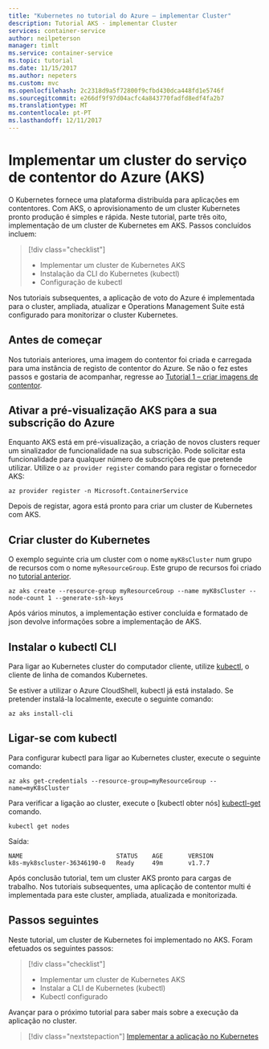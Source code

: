 ```yaml
---
title: "Kubernetes no tutorial do Azure – implementar Cluster"
description: Tutorial AKS - implementar Cluster
services: container-service
author: neilpeterson
manager: timlt
ms.service: container-service
ms.topic: tutorial
ms.date: 11/15/2017
ms.author: nepeters
ms.custom: mvc
ms.openlocfilehash: 2c2318d9a5f72800f9cfbd430dca448fd1e5746f
ms.sourcegitcommit: e266df9f97d04acfc4a843770fadfd8edf4fa2b7
ms.translationtype: MT
ms.contentlocale: pt-PT
ms.lasthandoff: 12/11/2017
---
```

# <a name="deploy-an-azure-container-service-aks-cluster"></a>Implementar um cluster do serviço de contentor do Azure (AKS)

O Kubernetes fornece uma plataforma distribuída para aplicações em contentores. Com AKS, o aprovisionamento de um cluster Kubernetes pronto produção é simples e rápida. Neste tutorial, parte três oito, implementação de um cluster de Kubernetes em AKS. Passos concluídos incluem:

> [!div class="checklist"]
> * Implementar um cluster de Kubernetes AKS
> * Instalação da CLI do Kubernetes (kubectl)
> * Configuração de kubectl

Nos tutoriais subsequentes, a aplicação de voto do Azure é implementada para o cluster, ampliada, atualizar e Operations Management Suite está configurado para monitorizar o cluster Kubernetes.

## <a name="before-you-begin"></a>Antes de começar

Nos tutoriais anteriores, uma imagem do contentor foi criada e carregada para uma instância de registo de contentor do Azure. Se não o fez estes passos e gostaria de acompanhar, regresse ao [Tutorial 1 – criar imagens de contentor][aks-tutorial-prepare-app].

## <a name="enabling-aks-preview-for-your-azure-subscription"></a>Ativar a pré-visualização AKS para a sua subscrição do Azure
Enquanto AKS está em pré-visualização, a criação de novos clusters requer um sinalizador de funcionalidade na sua subscrição. Pode solicitar esta funcionalidade para qualquer número de subscrições de que pretende utilizar. Utilize o `az provider register` comando para registar o fornecedor AKS:

```azurecli-interactive
az provider register -n Microsoft.ContainerService
```

Depois de registar, agora está pronto para criar um cluster de Kubernetes com AKS.

## <a name="create-kubernetes-cluster"></a>Criar cluster do Kubernetes

O exemplo seguinte cria um cluster com o nome `myK8sCluster` num grupo de recursos com o nome `myResourceGroup`. Este grupo de recursos foi criado no [tutorial anterior][aks-tutorial-prepare-acr].

```azurecli
az aks create --resource-group myResourceGroup --name myK8sCluster --node-count 1 --generate-ssh-keys
```

Após vários minutos, a implementação estiver concluída e formatado de json devolve informações sobre a implementação de AKS.

## <a name="install-the-kubectl-cli"></a>Instalar o kubectl CLI

Para ligar ao Kubernetes cluster do computador cliente, utilize [kubectl][kubectl], o cliente de linha de comandos Kubernetes.

Se estiver a utilizar o Azure CloudShell, kubectl já está instalado. Se pretender instalá-la localmente, execute o seguinte comando:

```azurecli
az aks install-cli
```

## <a name="connect-with-kubectl"></a>Ligar-se com kubectl

Para configurar kubectl para ligar ao Kubernetes cluster, execute o seguinte comando:

```azurecli
az aks get-credentials --resource-group=myResourceGroup --name=myK8sCluster
```

Para verificar a ligação ao cluster, execute o [kubectl obter nós] [ kubectl-get] comando.

```azurecli
kubectl get nodes
```

Saída:

```
NAME                          STATUS    AGE       VERSION
k8s-myk8scluster-36346190-0   Ready     49m       v1.7.7
```

Após conclusão tutorial, tem um cluster AKS pronto para cargas de trabalho. Nos tutoriais subsequentes, uma aplicação de contentor multi é implementada para este cluster, ampliada, atualizada e monitorizada.

## <a name="next-steps"></a>Passos seguintes

Neste tutorial, um cluster de Kubernetes foi implementado no AKS. Foram efetuados os seguintes passos:

> [!div class="checklist"]
> * Implementar um cluster de Kubernetes AKS
> * Instalar a CLI de Kubernetes (kubectl)
> * Kubectl configurado

Avançar para o próximo tutorial para saber mais sobre a execução da aplicação no cluster.

> [!div class="nextstepaction"]
> [Implementar a aplicação no Kubernetes][aks-tutorial-deploy-app]

<!-- LINKS - external -->
[kubectl]: https://kubernetes.io/docs/user-guide/kubectl/
[kubectl-get]: https://kubernetes.io/docs/reference/generated/kubectl/kubectl-commands#get

<!-- LINKS - internal -->
[aks-tutorial-deploy-app]: ./tutorial-kubernetes-deploy-application.md
[aks-tutorial-prepare-acr]: ./tutorial-kubernetes-prepare-acr.md
[aks-tutorial-prepare-app]: ./tutorial-kubernetes-prepare-app.md